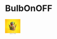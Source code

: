# BulbOnOFF
<img src = "https://github.com/NehaVns/BulbOnOFF/blob/master/BasketPic.webp"  width = "50" height  = "50">



